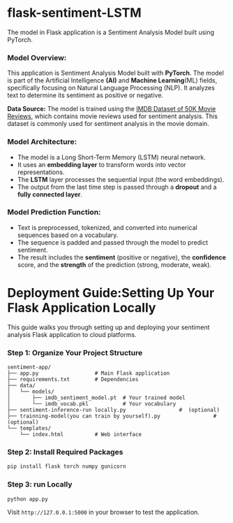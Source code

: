 # flask-sentiment-LSTM
The model in Flask application is a Sentiment Analysis Model built using PyTorch. 
        <h3>Model Overview:</h3>
        <p>This application is Sentiment Analysis Model built with <strong>PyTorch</strong>. The model is part of the Artificial Intelligence <strong>(AI)</strong> and <strong>Machine Learning</strong>(ML) fields, specifically focusing on Natural Language Processing (NLP). It analyzes text to determine its sentiment as positive or negative.</p>
        <p><strong>Data Source:</strong> The model is trained using the <a href="https://www.kaggle.com/datasets/lakshmi25npathi/imdb-dataset-of-50k-movie-reviews" target="_blank">IMDB Dataset of 50K Movie Reviews</a>, which contains movie reviews used for sentiment analysis. This dataset is commonly used for sentiment analysis in the movie domain.</p>
        <h3>Model Architecture:</h3>
        <ul>
            <li>The model is a Long Short-Term Memory (LSTM) neural network.</li>
            <li>It uses an <strong>embedding layer</strong> to transform words into vector representations.</li>
            <li>The <strong>LSTM</strong> layer processes the sequential input (the word embeddings).</li>
            <li>The output from the last time step is passed through a <strong>dropout</strong> and a <strong>fully connected layer</strong>.</li>
        </ul>
        <h3>Model Prediction Function:</h3>
        <ul>
            <li>Text is preprocessed, tokenized, and converted into numerical sequences based on a vocabulary.</li>
            <li>The sequence is padded and passed through the model to predict sentiment.</li>
            <li>The result includes the <strong>sentiment</strong> (positive or negative), the <strong>confidence</strong> score, and the <strong>strength</strong> of the prediction (strong, moderate, weak).</li>
        </ul>

# Deployment Guide:Setting Up Your Flask Application Locally

This guide walks you through setting up and deploying your sentiment analysis Flask application to cloud platforms.

### Step 1: Organize Your Project Structure
```
sentiment-app/
├── app.py                  # Main Flask application
├── requirements.txt        # Dependencies
├── data/
│   └── models/
│       ├── imdb_sentiment_model.pt  # Your trained model
│       └── imdb_vocab.pkl           # Your vocabulary
├── sentiment-inference-run locally.py                 #  (optional)
├── trainning-model(you can train by yourself).py                 #  (optional)
└── templates/
    └── index.html          # Web interface
```

### Step 2: Install Required Packages
```bash
pip install flask torch numpy gunicorn
```

### Step 3: run Locally
```bash
python app.py
```
Visit `http://127.0.0.1:5000` in your browser to test the application.


